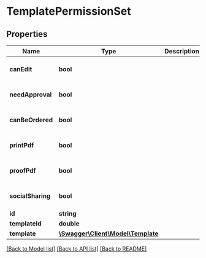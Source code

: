 # TemplatePermissionSet

## Properties
Name | Type | Description | Notes
------------ | ------------- | ------------- | -------------
**canEdit** | **bool** |  | [optional] [default to false]
**needApproval** | **bool** |  | [optional] [default to false]
**canBeOrdered** | **bool** |  | [optional] [default to false]
**printPdf** | **bool** |  | [optional] [default to false]
**proofPdf** | **bool** |  | [optional] [default to false]
**socialSharing** | **bool** |  | [optional] [default to false]
**id** | **string** |  | [optional] 
**templateId** | **double** |  | [optional] 
**template** | [**\Swagger\Client\Model\Template**](Template.md) |  | [optional] 

[[Back to Model list]](../README.md#documentation-for-models) [[Back to API list]](../README.md#documentation-for-api-endpoints) [[Back to README]](../README.md)


